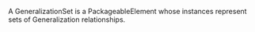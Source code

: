 A GeneralizationSet is a PackageableElement whose instances represent sets of Generalization relationships.